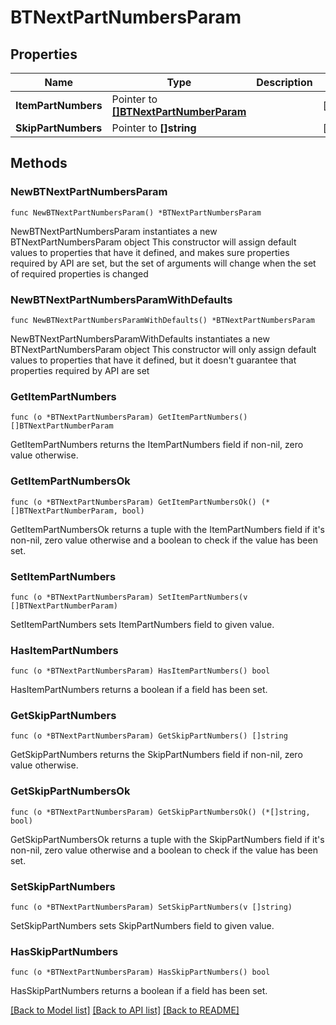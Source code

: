 # BTNextPartNumbersParam

## Properties

Name | Type | Description | Notes
------------ | ------------- | ------------- | -------------
**ItemPartNumbers** | Pointer to [**[]BTNextPartNumberParam**](BTNextPartNumberParam.md) |  | [optional] 
**SkipPartNumbers** | Pointer to **[]string** |  | [optional] 

## Methods

### NewBTNextPartNumbersParam

`func NewBTNextPartNumbersParam() *BTNextPartNumbersParam`

NewBTNextPartNumbersParam instantiates a new BTNextPartNumbersParam object
This constructor will assign default values to properties that have it defined,
and makes sure properties required by API are set, but the set of arguments
will change when the set of required properties is changed

### NewBTNextPartNumbersParamWithDefaults

`func NewBTNextPartNumbersParamWithDefaults() *BTNextPartNumbersParam`

NewBTNextPartNumbersParamWithDefaults instantiates a new BTNextPartNumbersParam object
This constructor will only assign default values to properties that have it defined,
but it doesn't guarantee that properties required by API are set

### GetItemPartNumbers

`func (o *BTNextPartNumbersParam) GetItemPartNumbers() []BTNextPartNumberParam`

GetItemPartNumbers returns the ItemPartNumbers field if non-nil, zero value otherwise.

### GetItemPartNumbersOk

`func (o *BTNextPartNumbersParam) GetItemPartNumbersOk() (*[]BTNextPartNumberParam, bool)`

GetItemPartNumbersOk returns a tuple with the ItemPartNumbers field if it's non-nil, zero value otherwise
and a boolean to check if the value has been set.

### SetItemPartNumbers

`func (o *BTNextPartNumbersParam) SetItemPartNumbers(v []BTNextPartNumberParam)`

SetItemPartNumbers sets ItemPartNumbers field to given value.

### HasItemPartNumbers

`func (o *BTNextPartNumbersParam) HasItemPartNumbers() bool`

HasItemPartNumbers returns a boolean if a field has been set.

### GetSkipPartNumbers

`func (o *BTNextPartNumbersParam) GetSkipPartNumbers() []string`

GetSkipPartNumbers returns the SkipPartNumbers field if non-nil, zero value otherwise.

### GetSkipPartNumbersOk

`func (o *BTNextPartNumbersParam) GetSkipPartNumbersOk() (*[]string, bool)`

GetSkipPartNumbersOk returns a tuple with the SkipPartNumbers field if it's non-nil, zero value otherwise
and a boolean to check if the value has been set.

### SetSkipPartNumbers

`func (o *BTNextPartNumbersParam) SetSkipPartNumbers(v []string)`

SetSkipPartNumbers sets SkipPartNumbers field to given value.

### HasSkipPartNumbers

`func (o *BTNextPartNumbersParam) HasSkipPartNumbers() bool`

HasSkipPartNumbers returns a boolean if a field has been set.


[[Back to Model list]](../README.md#documentation-for-models) [[Back to API list]](../README.md#documentation-for-api-endpoints) [[Back to README]](../README.md)


